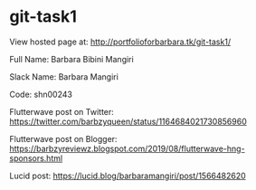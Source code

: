 # git-task1

View hosted page at: http://portfolioforbarbara.tk/git-task1/

Full Name: Barbara Bibini Mangiri

Slack Name: Barbara Mangiri

Code: shn00243

Flutterwave post on Twitter: https://twitter.com/barbzyqueen/status/1164684021730856960

Flutterwave post on Blogger: https://barbzyreviewz.blogspot.com/2019/08/flutterwave-hng-sponsors.html 

Lucid post: https://lucid.blog/barbaramangiri/post/1566482620
